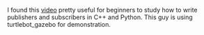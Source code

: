 I found this [video](https://www.youtube.com/watch?v=9U6GDonGFHw&list=PLJNGprAk4DF5PY0kB866fEZfz6zMLJTF8&index=1) pretty useful for beginners to study how to write publishers and subscribers in C++ and Python.
This guy is using turtlebot_gazebo for demonstration.
